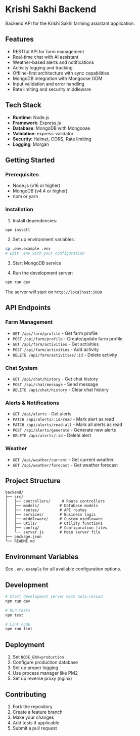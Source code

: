 # Krishi Sakhi Backend

Backend API for the Krishi Sakhi farming assistant application.

## Features

- RESTful API for farm management
- Real-time chat with AI assistant
- Weather-based alerts and notifications
- Activity logging and tracking
- Offline-first architecture with sync capabilities
- MongoDB integration with Mongoose ODM
- Input validation and error handling
- Rate limiting and security middleware

## Tech Stack

- **Runtime**: Node.js
- **Framework**: Express.js
- **Database**: MongoDB with Mongoose
- **Validation**: express-validator
- **Security**: Helmet, CORS, Rate limiting
- **Logging**: Morgan

## Getting Started

### Prerequisites

- Node.js (v16 or higher)
- MongoDB (v4.4 or higher)
- npm or yarn

### Installation

1. Install dependencies:
```bash
npm install
```

2. Set up environment variables:
```bash
cp .env.example .env
# Edit .env with your configuration
```

3. Start MongoDB service

4. Run the development server:
```bash
npm run dev
```

The server will start on `http://localhost:5000`

## API Endpoints

### Farm Management
- `GET /api/farm/profile` - Get farm profile
- `POST /api/farm/profile` - Create/update farm profile
- `GET /api/farm/activities` - Get activities
- `POST /api/farm/activities` - Add activity
- `DELETE /api/farm/activities/:id` - Delete activity

### Chat System
- `GET /api/chat/history` - Get chat history
- `POST /api/chat/message` - Send message
- `DELETE /api/chat/history` - Clear chat history

### Alerts & Notifications
- `GET /api/alerts` - Get alerts
- `PATCH /api/alerts/:id/read` - Mark alert as read
- `PATCH /api/alerts/read-all` - Mark all alerts as read
- `POST /api/alerts/generate` - Generate new alerts
- `DELETE /api/alerts/:id` - Delete alert

### Weather
- `GET /api/weather/current` - Get current weather
- `GET /api/weather/forecast` - Get weather forecast

## Project Structure

```
backend/
├── src/
│   ├── controllers/     # Route controllers
│   ├── models/         # Database models
│   ├── routes/         # API routes
│   ├── services/       # Business logic
│   ├── middleware/     # Custom middleware
│   ├── utils/          # Utility functions
│   ├── config/         # Configuration files
│   └── server.js       # Main server file
├── package.json
└── README.md
```

## Environment Variables

See `.env.example` for all available configuration options.

## Development

```bash
# Start development server with auto-reload
npm run dev

# Run tests
npm test

# Lint code
npm run lint
```

## Deployment

1. Set `NODE_ENV=production`
2. Configure production database
3. Set up proper logging
4. Use process manager like PM2
5. Set up reverse proxy (nginx)

## Contributing

1. Fork the repository
2. Create a feature branch
3. Make your changes
4. Add tests if applicable
5. Submit a pull request